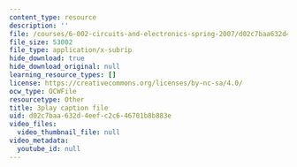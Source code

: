 ```yaml
---
content_type: resource
description: ''
file: /courses/6-002-circuits-and-electronics-spring-2007/d02c7baa632d4eefc2c646701b8b883e_4TCnYYpZxEc.srt
file_size: 53002
file_type: application/x-subrip
hide_download: true
hide_download_original: null
learning_resource_types: []
license: https://creativecommons.org/licenses/by-nc-sa/4.0/
ocw_type: OCWFile
resourcetype: Other
title: 3play caption file
uid: d02c7baa-632d-4eef-c2c6-46701b8b883e
video_files:
  video_thumbnail_file: null
video_metadata:
  youtube_id: null
---
```

